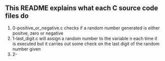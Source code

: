 ## This README explains what each C source code files do
1) 0-positive_or_negative.c checks if a random number generated is either positve, zero or negative
2) 1-last_digit.c will assign a random number to the variable n each time it is executed but it carries out some check on the last digit of the random number given
3) 2-
